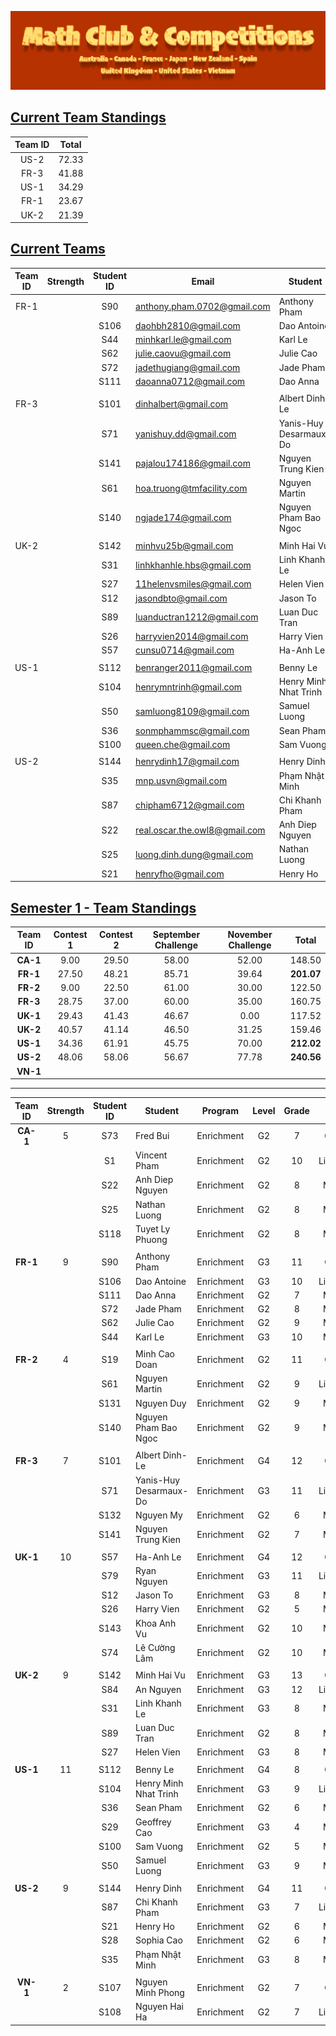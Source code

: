 ![Math Club & Competitions (MCC)](./img/MCC-2024-Logo-Large.png)

## [Current Team Standings](#current-team-standings)

| Team ID | Total |
|:-------:|:-----:|
|   US-2  | 72.33 |
|   FR-3  | 41.88 |
|   US-1  | 34.29 |
|   FR-1  | 23.67 |
|   UK-2  | 21.39 |

## [Current Teams](#current-teams)

| Team ID | Strength | Student ID | Email                         | Student                | Program    | Level | Grade | Country | Timezone |    Type    |                                              Folder                                             |
|:-------:|:--------:|:----------:|-------------------------------|------------------------|------------|:-----:|:-----:|:-------:|:--------:|:----------:|:-----------------------------------------------------------------------------------------------:|
|   FR-1  |          |     S90    | anthony.pham.0702@gmail.com   | Anthony Pham           | Enrichment |   G3  |   11  |    FR   |   CEST   |   Captain  | [Link](https://drive.google.com/drive/folders/1pQ0pCRgZeW_ATrPwFCz7Pb-zEdcDXzi0?usp=drive_link) |
|         |          |    S106    | daohbh2810@gmail.com          | Dao Antoine            | Enrichment |   G3  |   10  |    FR   |   CEST   | Lieutenant |                                                                                                 |
|         |          |     S44    | minhkarl.le@gmail.com         | Karl Le                | Enrichment |   G3  |   10  |    FR   |   CEST   |   Member   |                                                                                                 |
|         |          |     S62    | julie.caovu@gmail.com         | Julie Cao              | Enrichment |   G2  |   9   |    FR   |   CEST   |   Member   |                                                                                                 |
|         |          |     S72    | jadethugiang@gmail.com        | Jade Pham              | Enrichment |   G2  |   8   |    FR   |   CEST   |   Member   |                                                                                                 |
|         |          |    S111    | daoanna0712@gmail.com         | Dao Anna               | Enrichment |   G2  |   7   |    FR   |   CEST   |   Member   |                                                                                                 |
|         |          |            |                               |                        |            |       |       |         |          |            |                                                                                                 |
|   FR-3  |          |    S101    | dinhalbert@gmail.com          | Albert Dinh-Le         | Enrichment |   G4  |   12  |    FR   |   CEST   |   Captain  | [Link](https://drive.google.com/drive/folders/1oZbDyrL8Ly0_cwmYelItccRLZOrnJ-7I?usp=drive_link) |
|         |          |     S71    | yanishuy.dd@gmail.com         | Yanis-Huy Desarmaux-Do | Enrichment |   G3  |   11  |    FR   |   CEST   | Lieutenant |                                                                                                 |
|         |          |    S141    | pajalou174186@gmail.com       | Nguyen Trung Kien      | Enrichment |   G2  |   7   |    FR   |   CEST   |   Member   |                                                                                                 |
|         |          |     S61    | hoa.truong@tmfacility.com     | Nguyen Martin          | Enrichment |   G2  |   9   |    FR   |   CEST   | Lieutenant |                                                                                                 |
|         |          |    S140    | ngjade174@gmail.com           | Nguyen Pham Bao Ngoc   | Enrichment |   G2  |   9   |    FR   |   CEST   |   Member   |                                                                                                 |
|         |          |            |                               |                        |            |       |       |         |          |            |                                                                                                 |
|   UK-2  |          |    S142    | minhvu25b@gmail.com           | Minh Hai Vu            | Enrichment |   G3  |   13  |    UK   |    BST   |   Captain  | [Link](https://drive.google.com/drive/folders/19SYII9zZQld6g1sslHpjtg81wPUw75vH?usp=drive_link) |
|         |          |     S31    | linhkhanhle.hbs@gmail.com     | Linh Khanh Le          | Enrichment |   G2  |   8   |    UK   |    BST   |   Member   |                                                                                                 |
|         |          |     S27    | 11helenvsmiles@gmail.com      | Helen Vien             | Enrichment |   G3  |   8   |    UK   |    BST   |   Member   |                                                                                                 |
|         |          |     S12    | jasondbto@gmail.com           | Jason To               | Enrichment |   G3  |   8   |    UK   |    BST   | Lieutenant |                                                                                                 |
|         |          |     S89    | luanductran1212@gmail.com     | Luan Duc Tran          | Enrichment |   G2  |   8   |    UK   |    BST   |   Member   |                                                                                                 |
|         |          |     S26    | harryvien2014@gmail.com       | Harry Vien             | Enrichment |   G2  |   5   |    UK   |    BST   |   Member   |                                                                                                 |
|         |          |     S57    | cunsu0714@gmail.com           | Ha-Anh Le              | Enrichment |   G4  |   12  |    UK   |    BST   |   Member   |                                                                                                 |
|         |          |            |                               |                        |            |       |       |         |          |            |                                                                                                 |
|   US-1  |          |    S112    | benranger2011@gmail.com       | Benny Le               | Enrichment |   G4  |   8   |    US   |    EDT   |   Captain  | [Link](https://drive.google.com/drive/folders/1KZSeOn52jjRiAffyQWgbvKIBkfsDjiGr?usp=drive_link) |
|         |          |    S104    | henrymntrinh@gmail.com        | Henry Minh Nhat Trinh  | Enrichment |   G3  |   9   |    US   |    MDT   | Lieutenant |                                                                                                 |
|         |          |     S50    | samluong8109@gmail.com        | Samuel Luong           | Enrichment |   G3  |   9   |    US   |    CDT   |   Member   |                                                                                                 |
|         |          |     S36    | sonmphammsc@gmail.com         | Sean Pham              | Enrichment |   G2  |   6   |    US   |    PDT   |   Member   |                                                                                                 |
|         |          |    S100    | queen.che@gmail.com           | Sam Vuong              | Enrichment |   G2  |   5   |    US   |    EDT   |   Member   |                                                                                                 |
|         |          |            |                               |                        |            |       |       |         |          |            |                                                                                                 |
|   US-2  |          |    S144    | henrydinh17@gmail.com         | Henry Dinh             | Enrichment |   G4  |   11  |    US   |    EDT   |   Captain  | [Link](https://drive.google.com/drive/folders/1htrZQUSmQLkGoFEfNlyxKqo27rjgZnp-?usp=drive_link) |
|         |          |     S35    | mnp.usvn@gmail.com            | Phạm Nhật Minh         | Enrichment |   G3  |   8   |    US   |    PDT   | Lieutenant |                                                                                                 |
|         |          |     S87    | chipham6712@gmail.com         | Chi Khanh Pham         | Enrichment |   G2  |   7   |    US   |    PDT   |   Member   |                                                                                                 |
|         |          |     S22    | real.oscar.the.owl8@gmail.com | Anh Diep Nguyen        | Enrichment |   G2  |   8   |    CA   |    EDT   |   Member   |                                                                                                 |
|         |          |     S25    | luong.dinh.dung@gmail.com     | Nathan Luong           | Enrichment |   G2  |   8   |    CA   |    EDT   |   Member   |                                                                                                 |
|         |          |     S21    | henryfho@gmail.com            | Henry Ho               | Enrichment |   G2  |   6   |    US   |    EDT   |   Member   |                                                                                                 |

## [Semester 1 - Team Standings](#semester-1---team-standings)

| **Team ID** | **Contest 1** | **Contest 2** | **September Challenge** | **November Challenge** |  **Total** |
|:-----------:|:-------------:|:-------------:|:-----------------------:|:----------------------:|:----------:|
|   **CA-1**  |      9.00     |     29.50     |          58.00          |          52.00         |   148.50   |
|   **FR-1**  |     27.50     |     48.21     |          85.71          |          39.64         | **201.07** |
|   **FR-2**  |      9.00     |     22.50     |          61.00          |          30.00         |   122.50   |
|   **FR-3**  |     28.75     |     37.00     |          60.00          |          35.00         |   160.75   |
|   **UK-1**  |     29.43     |     41.43     |          46.67          |          0.00          |   117.52   |
|   **UK-2**  |     40.57     |     41.14     |          46.50          |          31.25         |   159.46   |
|   **US-1**  |     34.36     |     61.91     |          45.75          |          70.00         | **212.02** |
|   **US-2**  |     48.06     |     58.06     |          56.67          |          77.78         | **240.56** |
|   **VN-1**  |               |               |                         |                        |            |

-----

| **Team ID** | **Strength** | **Student ID** | **Student**            | **Program** | **Level** | **Grade** |  **Type**  |                                            **Folder**                                           |
|:-----------:|:------------:|:--------------:|------------------------|-------------|:---------:|:---------:|:----------:|:-----------------------------------------------------------------------------------------------:|
|   **CA-1**  |       5      |       S73      | Fred Bui               | Enrichment  |     G2    |     7     |   Captain  | [Link](https://drive.google.com/drive/folders/1RDgm_Jbc1nmyzWEtuDPW9jF1cc3yxB4T?usp=drive_link) |
|             |              |       S1       | Vincent Pham           | Enrichment  |     G2    |     10    | Lieutenant | [Link](https://drive.google.com/drive/folders/1RDgm_Jbc1nmyzWEtuDPW9jF1cc3yxB4T?usp=drive_link) |
|             |              |       S22      | Anh Diep Nguyen        | Enrichment  |     G2    |     8     |   Member   |                                                                                                 |
|             |              |       S25      | Nathan Luong           | Enrichment  |     G2    |     8     |   Member   |                                                                                                 |
|             |              |      S118      | Tuyet Ly Phuong        | Enrichment  |     G2    |     8     |   Member   |                                                                                                 |
|             |              |                |                        |             |           |           |            |                                                                                                 |
|   **FR-1**  |       9      |       S90      | Anthony Pham           | Enrichment  |     G3    |     11    |   Captain  | [Link](https://drive.google.com/drive/folders/1pQ0pCRgZeW_ATrPwFCz7Pb-zEdcDXzi0?usp=drive_link) |
|             |              |      S106      | Dao Antoine            | Enrichment  |     G3    |     10    | Lieutenant | [Link](https://drive.google.com/drive/folders/1pQ0pCRgZeW_ATrPwFCz7Pb-zEdcDXzi0?usp=drive_link) |
|             |              |      S111      | Dao Anna               | Enrichment  |     G2    |     7     |   Member   |                                                                                                 |
|             |              |       S72      | Jade Pham              | Enrichment  |     G2    |     8     |   Member   |                                                                                                 |
|             |              |       S62      | Julie Cao              | Enrichment  |     G2    |     9     |   Member   |                                                                                                 |
|             |              |       S44      | Karl Le                | Enrichment  |     G3    |     10    |   Member   |                                                                                                 |
|             |              |                |                        |             |           |           |            |                                                                                                 |
|   **FR-2**  |       4      |       S19      | Minh Cao Doan          | Enrichment  |     G2    |     11    |   Captain  | [Link](https://drive.google.com/drive/folders/1ls0BvCO2gtxRZKKvW0yIR1lcyjXHMK9e?usp=drive_link) |
|             |              |       S61      | Nguyen Martin          | Enrichment  |     G2    |     9     | Lieutenant | [Link](https://drive.google.com/drive/folders/1ls0BvCO2gtxRZKKvW0yIR1lcyjXHMK9e?usp=drive_link) |
|             |              |      S131      | Nguyen Duy             | Enrichment  |     G2    |     9     |   Member   |                                                                                                 |
|             |              |      S140      | Nguyen Pham Bao Ngoc   | Enrichment  |     G2    |     9     |   Member   |                                                                                                 |
|             |              |                |                        |             |           |           |            |                                                                                                 |
|   **FR-3**  |       7      |      S101      | Albert Dinh-Le         | Enrichment  |     G4    |     12    |   Captain  | [Link](https://drive.google.com/drive/folders/1oZbDyrL8Ly0_cwmYelItccRLZOrnJ-7I?usp=drive_link) |
|             |              |       S71      | Yanis-Huy Desarmaux-Do | Enrichment  |     G3    |     11    | Lieutenant | [Link](https://drive.google.com/drive/folders/1oZbDyrL8Ly0_cwmYelItccRLZOrnJ-7I?usp=drive_link) |
|             |              |      S132      | Nguyen My              | Enrichment  |     G2    |     6     |   Member   |                                                                                                 |
|             |              |      S141      | Nguyen Trung Kien      | Enrichment  |     G2    |     7     |   Member   |                                                                                                 |
|             |              |                |                        |             |           |           |            |                                                                                                 |
|   **UK-1**  |      10      |       S57      | Ha-Anh Le              | Enrichment  |     G4    |     12    |   Captain  | [Link](https://drive.google.com/drive/folders/17IilzcAvsITlq3cLS8KLreU_BRY9PPM5?usp=drive_link) |
|             |              |       S79      | Ryan Nguyen            | Enrichment  |     G3    |     11    | Lieutenant | [Link](https://drive.google.com/drive/folders/17IilzcAvsITlq3cLS8KLreU_BRY9PPM5?usp=drive_link) |
|             |              |       S12      | Jason To               | Enrichment  |     G3    |     8     |   Member   |                                                                                                 |
|             |              |       S26      | Harry Vien             | Enrichment  |     G2    |     5     |   Member   |                                                                                                 |
|             |              |      S143      | Khoa Anh Vu            | Enrichment  |     G2    |     10    |   Member   |                                                                                                 |
|             |              |       S74      | Lê Cường Lâm           | Enrichment  |     G2    |     10    |   Member   |                                                                                                 |
|             |              |                |                        |             |           |           |            |                                                                                                 |
|   **UK-2**  |       9      |      S142      | Minh Hai Vu            | Enrichment  |     G3    |     13    |   Captain  | [Link](https://drive.google.com/drive/folders/19SYII9zZQld6g1sslHpjtg81wPUw75vH?usp=drive_link) |
|             |              |       S84      | An Nguyen              | Enrichment  |     G3    |     12    | Lieutenant | [Link](https://drive.google.com/drive/folders/19SYII9zZQld6g1sslHpjtg81wPUw75vH?usp=drive_link) |
|             |              |       S31      | Linh Khanh Le          | Enrichment  |     G3    |     8     |   Member   |                                                                                                 |
|             |              |       S89      | Luan Duc Tran          | Enrichment  |     G2    |     8     |   Member   |                                                                                                 |
|             |              |       S27      | Helen Vien             | Enrichment  |     G3    |     8     |   Member   |                                                                                                 |
|             |              |                |                        |             |           |           |            |                                                                                                 |
|   **US-1**  |      11      |      S112      | Benny Le               | Enrichment  |     G4    |     8     |   Captain  | [Link](https://drive.google.com/drive/folders/1KZSeOn52jjRiAffyQWgbvKIBkfsDjiGr?usp=drive_link) |
|             |              |      S104      | Henry Minh Nhat Trinh  | Enrichment  |     G3    |     9     | Lieutenant | [Link](https://drive.google.com/drive/folders/1KZSeOn52jjRiAffyQWgbvKIBkfsDjiGr?usp=drive_link) |
|             |              |       S36      | Sean Pham              | Enrichment  |     G2    |     6     |   Member   |                                                                                                 |
|             |              |       S29      | Geoffrey Cao           | Enrichment  |     G3    |     4     |   Member   |                                                                                                 |
|             |              |      S100      | Sam Vuong              | Enrichment  |     G2    |     5     |   Member   |                                                                                                 |
|             |              |       S50      | Samuel Luong           | Enrichment  |     G3    |     9     |   Member   |                                                                                                 |
|             |              |                |                        |             |           |           |            |                                                                                                 |
|   **US-2**  |       9      |      S144      | Henry Dinh             | Enrichment  |     G4    |     11    |   Captain  | [Link](https://drive.google.com/drive/folders/1htrZQUSmQLkGoFEfNlyxKqo27rjgZnp-?usp=drive_link) |
|             |              |       S87      | Chi Khanh Pham         | Enrichment  |     G3    |     7     | Lieutenant | [Link](https://drive.google.com/drive/folders/1htrZQUSmQLkGoFEfNlyxKqo27rjgZnp-?usp=drive_link) |
|             |              |       S21      | Henry Ho               | Enrichment  |     G2    |     6     |   Member   |                                                                                                 |
|             |              |       S28      | Sophia Cao             | Enrichment  |     G2    |     6     |   Member   |                                                                                                 |
|             |              |       S35      | Phạm Nhật Minh         | Enrichment  |     G3    |     8     |   Member   |                                                                                                 |
|             |              |                |                        |             |           |           |            |                                                                                                 |
|   **VN-1**  |       2      |      S107      | Nguyen Minh Phong      | Enrichment  |     G2    |     7     |   Captain  | [Link](https://drive.google.com/drive/folders/1eBqgygGNmsgWbvBeh8bTJje1BmKLD06i?usp=drive_link) |
|             |              |      S108      | Nguyen Hai Ha          | Enrichment  |     G2    |     7     | Lieutenant |                                                                                                 |                                                                                            |

